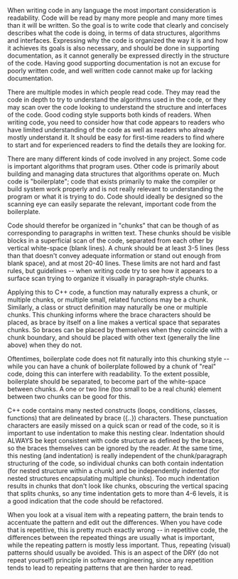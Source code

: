 When writing code in any language the most important consideration is
readability.  Code will be read by many more people and many more times
than it will be written.  So the goal is to write code that clearly and
concisely describes what the code is doing, in terms of data structures,
algorithms and interfaces.  Expressing why the code is organized the way
it is and how it achieves its goals is also necessary, and should be done
in supporting documentation, as it cannot generally be expressed directly
in the structure of the code.  Having good supporting documentation is
not an excuse for poorly written code, and well written code cannot make
up for lacking documentation.

There are multiple modes in which people read code.  They may read the code
in depth to try to understand the algorithms used in the code, or they may
scan over the code looking to understand the structure and interfaces of
the code.  Good coding style supports both kinds of readers.  When writing
code, you need to consider how that code appears to readers who have limited
understanding of the code as well as readers who already mostly understand
it.  It should be easy for first-time readers to find where to start and
for experienced readers to find the details they are looking for.

There are many different kinds of code involved in any project.  Some code
is important algorithms that program uses.  Other code is primarily about
building and managing data structures that algorithms operate on.  Much
code is "boilerplate"; code that exists primarily to make the compiler or
build system work properly and is not really relevant to understanding
the program or what it is trying to do.  Code should ideally be designed
so the scanning eye can easily separate the relevant, important code
from the boilerplate.

Code should therefor be organized in "chunks" that can be though of as
corresponding to paragraphs in written text.  These chunks should be
visible blocks in a superficial scan of the code, separated from each
other by vertical white-space (blank lines).  A chunk should be at least
3-5 lines (less than that doesn't convey adequate information or stand
out enough from blank space), and at most 20-40 lines.  These limits are
not hard and fast rules, but guidelines -- when writing code try to see
how it appears to a surface scan trying to organize it visually in
paragraph-style chunks.

Applying this to C++ code, a function may naturally express a chunk,
or multiple chunks, or multiple small, related functions may be a chunk.
Similarly, a class or struct definition may naturally be one or multiple
chunks.  This chunking informs where the brace characters should be placed,
as brace by itself on a line makes a vertical space that separates chunks.
So braces can be placed by themselves when they coincide with a chunk
boundary, and should be placed with other text (generally the line above)
when they do not.

Oftentimes, boilerplate code does not fit naturally into this chunking
style -- while you can have a chunk of boilerplate followed by a chunk
of "real" code, doing this can interfere with readability.  To the
extent possible, boilerplate should be separated, to become part of the
white-space between chunks.  A one or two line (too small to be a real
chunk) element between two chunks can be good for this.

C++ code contains many nested constructs (loops, conditions, classes,
functions) that are delineated by brace ({..}) characters.  These
punctuation characters are easily missed on a quick scan or read of the
code, so it is important to use indentation to make this nesting clear.
Indentation should ALWAYS be kept consistent with code structure as defined
by the braces, so the braces themselves can be ignored by the reader.  At
the same time, this nesting (and indentation) is really independent of
the chunk/paragraph structuring of the code, so individual chunks can
both contain indentation (for nested structure within a chunk) and be
independently indented (for nested structures encapsulating multiple
chunks).  Too much indentation results in chunks that don't look like
chunks, obscuring the vertical spacing that splits chunks, so any time
indentation gets to more than 4-6 levels, it is a good indication that
the code should be refactored.

When you look at a visual item with a repeating pattern, the brain tends
to accentuate the pattern and edit out the differences.  When you have
code that is repetitive, this is pretty much exactly wrong -- in repetitive
code, the differences between the repeated things are usually what is
important, while the repeating pattern is mostly less important.  Thus,
repeating (visual) patterns should usually be avoided.  This is an aspect
of the DRY (do not repeat yourself) principle in software engineering,
since any repetition tends to lead to repeating patterns that are then
harder to read.
